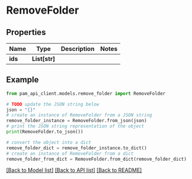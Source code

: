 # RemoveFolder


## Properties

Name | Type | Description | Notes
------------ | ------------- | ------------- | -------------
**ids** | **List[str]** |  | 

## Example

```python
from pam_api_client.models.remove_folder import RemoveFolder

# TODO update the JSON string below
json = "{}"
# create an instance of RemoveFolder from a JSON string
remove_folder_instance = RemoveFolder.from_json(json)
# print the JSON string representation of the object
print(RemoveFolder.to_json())

# convert the object into a dict
remove_folder_dict = remove_folder_instance.to_dict()
# create an instance of RemoveFolder from a dict
remove_folder_from_dict = RemoveFolder.from_dict(remove_folder_dict)
```
[[Back to Model list]](../README.md#documentation-for-models) [[Back to API list]](../README.md#documentation-for-api-endpoints) [[Back to README]](../README.md)


